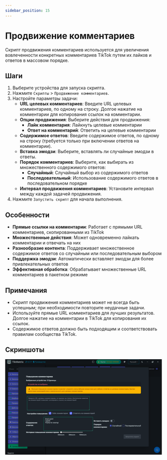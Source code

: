 ```yaml
---
sidebar_position: 15
---
```


# Продвижение комментариев

Скрипт продвижения комментариев используется для увеличения вовлеченности конкретных комментариев TikTok путем их лайков и ответов в массовом порядке.

## Шаги

1. Выберите устройства для запуска скрипта.
2. Нажмите `Скрипты` > `Продвижение комментариев`.
3. Настройте параметры задачи:
    - **URL целевых комментариев**: Введите URL целевых комментариев, по одному на строку. Долгое нажатие на комментарии для копирования ссылок на комментарии.
    - **Опции продвижения**: Выберите действия для продвижения:
        - **Лайк комментария**: Лайкнуть целевые комментарии
        - **Ответ на комментарий**: Ответить на целевые комментарии
    - **Содержимое ответов**: Введите содержимое ответов, по одному на строку (требуется только при включении ответов на комментарии).
    - **Вставка эмодзи**: Выберите, вставлять ли случайные эмодзи в ответы.
    - **Порядок комментариев**: Выберите, как выбирать из множественного содержимого ответов:
        - **Случайный**: Случайный выбор из содержимого ответов
        - **Последовательный**: Использование содержимого ответов в последовательном порядке
    - **Интервал продвижения комментариев**: Установите интервал между каждой задачей продвижения.
4. Нажмите `Запустить скрипт` для начала выполнения.

## Особенности

- **Прямые ссылки на комментарии**: Работает с прямыми URL комментариев, скопированными из TikTok
- **Множественные действия**: Может одновременно лайкать комментарии и отвечать на них
- **Разнообразие контента**: Поддерживает множественное содержимое ответов со случайным или последовательным выбором
- **Поддержка эмодзи**: Автоматически вставляет эмодзи для более привлекательных ответов
- **Эффективная обработка**: Обрабатывает множественные URL комментариев в пакетном режиме

## Примечания

- Скрипт продвижения комментариев может не всегда быть успешным; при необходимости повторите неудачные задачи.
- Используйте прямые URL комментариев для лучших результатов. Долгое нажатие на комментарии в TikTok для копирования их ссылок.
- Содержимое ответов должно быть подходящим и соответствовать правилам сообщества TikTok.

## Скриншоты

![Продвижение комментариев](../img/boost-comments.png)
